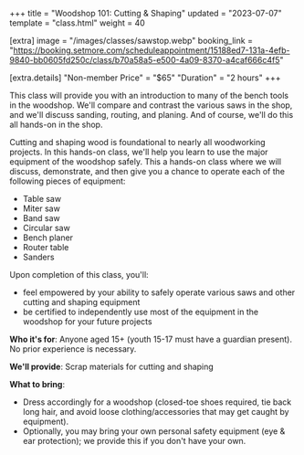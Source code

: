 +++
title = "Woodshop 101: Cutting & Shaping"
updated = "2023-07-07"
template = "class.html"
weight = 40

[extra]
image = "/images/classes/sawstop.webp"
booking_link = "https://booking.setmore.com/scheduleappointment/15188ed7-131a-4efb-9840-bb0605fd250c/class/b70a58a5-e500-4a09-8370-a4caf666c4f5"

[extra.details]
"Non-member Price" = "$65"
"Duration" = "2 hours"
+++

This class will provide you with an introduction to many of the bench tools in the woodshop. We'll compare and contrast the various saws in the shop, and we'll discuss sanding, routing, and planing. And of course, we'll do this all hands-on in the shop.

<!-- more -->

Cutting and shaping wood is foundational to nearly all woodworking projects. In this hands-on class, we'll help you learn to use the major equipment of the woodshop safely. This a hands-on class where we will discuss, demonstrate, and then give you a chance to operate each of the following pieces of equipment:

- Table saw
- Miter saw
- Band saw
- Circular saw
- Bench planer
- Router table
- Sanders

Upon completion of this class, you'll:
- feel empowered by your ability to safely operate various saws and other cutting and shaping equipment 
- be certified to independently use most of the equipment in the woodshop for your future projects

**Who it's for**: Anyone aged 15+ (youth 15-17 must have a guardian present).
No prior experience is necessary.

**We'll provide**: Scrap materials for cutting and shaping

**What to bring**:
- Dress accordingly for a woodshop (closed-toe shoes required, tie back long hair, and avoid loose clothing/accessories that may get caught by equipment).
- Optionally, you may bring your own personal safety equipment (eye & ear protection); we provide this if you don't have your own.
